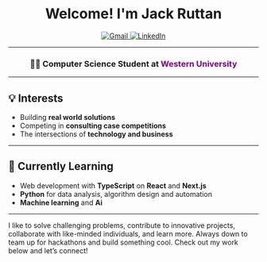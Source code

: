 <h1 align="center">Welcome! I'm Jack Ruttan</span></h1>

<p align="center">
  <a href="mailto:jackjr.ruttan@gmail.com">
    <img src="https://img.shields.io/badge/Gmail-D14836?style=flat-square&logo=gmail&logoColor=white" alt="Gmail">
  </a>
  <a href="https://www.linkedin.com/in/john-ruttan-495866232/">
    <img src="https://img.shields.io/badge/LinkedIn-0077B5?style=flat-square&logo=linkedin&logoColor=white" alt="LinkedIn">
  </a>
</p>

---

<h3 align="center">
  👨‍💻 <b>Computer Science Student</b> at <span style="color:purple;"><b>Western University</b></span>
</h3>

---

## 💡 Interests
- Building **real world solutions**
- Competing in **consulting case competitions**
- The intersections of **technology and business**

---
## 📝 Currently Learning
- Web development with **TypeScript** on **React** and **Next.js**
- **Python** for data analysis, algorithm design and automation
- **Machine learning** and **Ai** 
---

I like to solve challenging problems, contribute to innovative projects, collaborate with like-minded individuals, and learn more. Always down to team up for hackathons and build something cool. Check out my work below and let’s connect!
